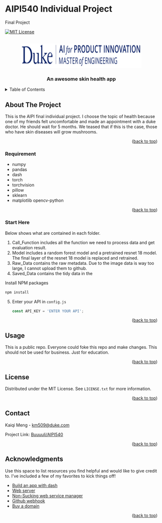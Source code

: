 # AIPI540 Individual Project
Final Project

<div id="top"></div>




<!-- PROJECT SHIELDS -->
<!--
*** I'm using markdown "reference style" links for readability.
*** Reference links are enclosed in brackets [ ] instead of parentheses ( ).
*** See the bottom of this document for the declaration of the reference variables
*** for contributors-url, forks-url, etc. This is an optional, concise syntax you may use.
*** https://www.markdownguide.org/basic-syntax/#reference-style-links
-->

[![MIT License][license-shield]][license-url]




<!-- PROJECT LOGO -->
<br />
<div align="center">
  <a href="https://github.com/othneildrew/Best-README-Template">
    <img src="webelement/1650042563926.jpg" alt="Logo" width="400" height="80">
  </a>

  <h3 align="center">An awesome skin health app</h3>

</div>



<!-- TABLE OF CONTENTS -->
<details>
  <summary>Table of Contents</summary>
  <ol>
    <li>
      <a href="#about-the-project">About The Project</a>
      <ul>
        <li><a href="#built-with">Built With</a></li>
      </ul>
    </li>
    <li>
      <a href="#getting-started">Getting Started</a>
      <ul>
        <li><a href="#prerequisites">Prerequisites</a></li>
        <li><a href="#installation">Installation</a></li>
      </ul>
    </li>
    <li><a href="#usage">Usage</a></li>
    <li><a href="#roadmap">Roadmap</a></li>
    <li><a href="#contributing">Contributing</a></li>
    <li><a href="#license">License</a></li>
    <li><a href="#contact">Contact</a></li>
    <li><a href="#acknowledgments">Acknowledgments</a></li>
  </ol>
</details>



<!-- ABOUT THE PROJECT -->
## About The Project


This is the AIPI final individual project.
I choose the topic of health because one of my friends 
felt uncomfortable and made an appointment with a duke doctor. 
He should wait for 5 months. We teased that if this is the case, 
those who have skin diseases will grow mushrooms.



<p align="right">(<a href="#top">back to top</a>)</p>



### Requirement



* numpy
* pandas
* dash
* torch
* torchvision
* pillow
* sklearn
* matplotlib
opencv-python

<p align="right">(<a href="#top">back to top</a>)</p>




### Start Here

 Below shows what are contained in each folder.

1. Call_Function includes all the function we need to process data and get evaluation result.
2. Model includes a random forest model and a pretrained resnet 18 model. 
   The final layer of the resnet 18 model is replaced and retrained. 
3. Raw_Data contains the raw metadata. Due to the image data is way too large, I cannot upload them to github.
4. Saved_Data contains the tidy data in the 


Install NPM packages
   ```sh
   npm install
   ```
5. Enter your API in `config.js`
   ```js
   const API_KEY = 'ENTER YOUR API';
   ```

<p align="right">(<a href="#top">back to top</a>)</p>



<!-- USAGE EXAMPLES -->
## Usage

This is a public repo. Everyone could foke this repo and make changes.
This should not be used for business. Just for education. 

<p align="right">(<a href="#top">back to top</a>)</p>





<!-- LICENSE -->
## License

Distributed under the MIT License. See `LICENSE.txt` for more information.

<p align="right">(<a href="#top">back to top</a>)</p>



<!-- CONTACT -->
## Contact

Kaiqi Meng  - km509@duke.com

Project Link: [Buuuuli/AIPI540](https://github.com/Buuuuli/AIPI540_Individual_Project)

<p align="right">(<a href="#top">back to top</a>)</p>



<!-- ACKNOWLEDGMENTS -->
## Acknowledgments

Use this space to list resources you find helpful and would like to give credit to. I've included a few of my favorites to kick things off!

* [Build an app with dash](https://dash.plotly.com/introduction)
* [Web server](https://www.nginx.com)
* [Non-Sucking web service manager](https://nssm.cc/)
* [Github webhook](https://docs.github.com/en/developers/webhooks-and-events/webhooks/about-webhooks)
* [Buy a domain](https://www.godaddy.com/en-ca/domains)


<p align="right">(<a href="#top">back to top</a>)</p>



<!-- MARKDOWN LINKS & IMAGES -->
<!-- https://www.markdownguide.org/basic-syntax/#reference-style-links -->
[contributors-shield]: https://img.shields.io/github/contributors/othneildrew/Best-README-Template.svg?style=for-the-badge
[contributors-url]: https://github.com/othneildrew/Best-README-Template/graphs/contributors
[forks-shield]: https://img.shields.io/github/forks/othneildrew/Best-README-Template.svg?style=for-the-badge
[forks-url]: https://github.com/othneildrew/Best-README-Template/network/members
[stars-shield]: https://img.shields.io/github/stars/othneildrew/Best-README-Template.svg?style=for-the-badge
[stars-url]: https://github.com/othneildrew/Best-README-Template/stargazers
[issues-shield]: https://img.shields.io/github/issues/othneildrew/Best-README-Template.svg?style=for-the-badge
[issues-url]: https://github.com/othneildrew/Best-README-Template/issues
[license-shield]: https://img.shields.io/github/license/othneildrew/Best-README-Template.svg?style=for-the-badge
[license-url]: https://github.com/othneildrew/Best-README-Template/blob/master/LICENSE.txt
[linkedin-shield]: https://img.shields.io/badge/-LinkedIn-black.svg?style=for-the-badge&logo=linkedin&colorB=555
[linkedin-url]: https://linkedin.com/in/othneildrew
[product-screenshot]: images/screenshot.png
